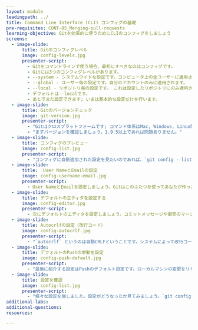 ```yaml
---
layout: module
leadingpath: ../
title: Command Line Interface (CLI) コンフィグの基礎
pre-requisites: CONT-05_Merging-pull-requests
learning-objective: Gitを効率的に使うためにCLIのコンフィグをしましょう
screens:
  - image-slide:
      title: Gitのコンフィグレベル
      image: config-levels.jpg
      presenter-script:
        - Gitをコマンドラインで使う場合、最初にすべきなのはコンフィグです。
        - Gitには3つのコンフィグレベルがあります。
        - --system - システムワイドな設定です。コンピュータ上の全ユーザーに適用されます。
        - --global - ユーザー毎の設定です。自分のアカウントのみに適用されます。
        - --local - リポジトリ毎の設定です。 これは設定したリポジトリにのみ適用されます。
        - デフォルトは--localです。
        - あとでまた設定できます; いまは基本的な設定だけを行います。
  - image-slide:
      title: Gitのバージョンチェック
      image: git-version.jpg
      presenter-script:
        - "Gitはクロスプラットフォームです; コマンド体系はMac, Windows, Linux問わず基本的に同じです。Gitが正しくインストール、設定されているか確認しましょう"
        - "まずバージョンを確認しましょう。1.9.5以上であれば問題ありません。"
  - image-slide:
      title: コンフィグのプレビュー
      image: config-list.jpg
      presenter-script:
        - "コンフィグに自動追加された設定を見たいのであれば、`git config --list`と打ってみましょう。設定内容が一覧できます。"
  - image-slide:
      title:  User NameとEmailの設定
      image: config-username-email.jpg
      presenter-script:
        - User NameとEmailを設定しましょう。Gitはこのふたつを使ってあなたが作った各コミットにfingerprintをつけていきます。`git config --global user.name "user name"` と打ち、 `git config --global user.email "user email"`と打ってください。
  - image-slide:
      title: デフォルトのエディタを設定する
      image: config-editor.jpg
      presenter-script:
        - 次にデフォルトのエディタを設定しましょう。コミットメッセージや衝突のマージ作業をするときなどに使われます。`git config --global core.editor \"atom --wait\"` と打つとGitはエディタとしてAtomを使うようになります。他のエディタが使いたい場合、次のリンク先を参考にしてください。 https://help.github.com/articles/associating-text-editors-with-git/
  - image-slide:
      title: Autocrlfの設定（改行コード）
      image: config-autocrlf.jpg
      presenter-script:
        - "`autocrlf` というのは自動CRLFということです。システムによって改行コードの扱いは違います。もしこの設定のない状態で、他の改行コードの扱いが違うシステムで作られたファイルを開くとGitは、あなたのシステムが自動で変更した改行コードについて、差分だと認識してしまいます。 `git config --global core.autocrlf`と打ちましょう。もしあなたが使っているのがWindowsであれば`true`と設定してください。もしLinuxかMacであれば`input`です。"
  - image-slide:
      title: デフォルトのPushの挙動を設定
      image: config-push-default.jpg
      presenter-script:
        - "最後に紹介する設定はPushのデフォルト設定です。ローカルマシンの変更をリモートサーバにPushするとき、ローカルにある全てのブランチを送るようにするか、いまチェックアウトしているブランチだけを送るかを選択できます。これを設定するにはpush.defaultという設定を使います。もしすべてのブランチを自動的に送信したい場合は`matching`に設定できます。 または、作業中のブランチだけにしたい場合は`simple`とすることもできます。今は、`git config --global push.default simple`としておきましょう。"
  - image-slide:
      title: 設定を確認
      image: config-list.jpg
      presenter-script:
        - "様々な設定を施しました。設定がどうなったか見てみましょう。`git config --list`と打ってください。もし同じ設定を複数回していた場合、重複していることに気づくと思います。もし重複していた場合は、下にある設定値が優先されます。"
additional-labs:
additional-questions:
resources:

---
```


